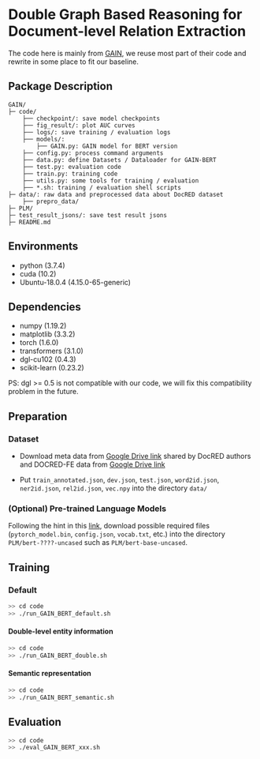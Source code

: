 # Double Graph Based Reasoning for Document-level Relation Extraction

The code here is mainly from [GAIN](https://github.com/DreamInvoker/GAIN), we reuse most part of their code and rewrite in some place to fit our baseline.

## Package Description
```
GAIN/
├─ code/
    ├── checkpoint/: save model checkpoints
    ├── fig_result/: plot AUC curves
    ├── logs/: save training / evaluation logs
    ├── models/:
        ├── GAIN.py: GAIN model for BERT version
    ├── config.py: process command arguments
    ├── data.py: define Datasets / Dataloader for GAIN-BERT
    ├── test.py: evaluation code
    ├── train.py: training code
    ├── utils.py: some tools for training / evaluation
    ├── *.sh: training / evaluation shell scripts
├─ data/: raw data and preprocessed data about DocRED dataset
    ├── prepro_data/
├─ PLM/
├─ test_result_jsons/: save test result jsons
├─ README.md
```

## Environments

- python         (3.7.4)
- cuda           (10.2)
- Ubuntu-18.0.4  (4.15.0-65-generic)

## Dependencies

- numpy          (1.19.2)
- matplotlib     (3.3.2)
- torch          (1.6.0)
- transformers   (3.1.0)
- dgl-cu102      (0.4.3)
- scikit-learn   (0.23.2)

PS: dgl >= 0.5 is not compatible with our code, we will fix this compatibility problem in the future.

## Preparation

### Dataset
- Download meta data from [Google Drive link](https://drive.google.com/drive/folders/1c5-0YwnoJx8NS6CV2f-NoTHR__BdkNqw) shared by DocRED authors and DOCRED-FE data from [Google Drive link](https://drive.google.com/drive/folders/1KYKJBEsD0gZVjAvHSfsIer8-XWeSyJ7m)

- Put `train_annotated.json`, `dev.json`, `test.json`, `word2id.json`, `ner2id.json`, `rel2id.json`, `vec.npy` into the directory `data/`

### (Optional) Pre-trained Language Models
Following the hint in this [link](http://viewsetting.xyz/2019/10/17/pytorch_transformers/?nsukey=v0sWRSl5BbNLDI3eWyUvd1HlPVJiEOiV%2Fk8adAy5VryF9JNLUt1TidZkzaDANBUG6yb6ZGywa9Qa7qiP3KssXrGXeNC1S21IyT6HZq6%2BZ71K1ADF1jKBTGkgRHaarcXIA5%2B1cUq%2BdM%2FhoJVzgDoM7lcmJg9%2Be6NarwsZzpwAbAwjHTLv5b2uQzsSrYwJEdPl7q9O70SmzCJ1VF511vwxKA%3D%3D), download possible required files (`pytorch_model.bin`, `config.json`, `vocab.txt`, etc.) into the directory `PLM/bert-????-uncased` such as `PLM/bert-base-uncased`.

## Training

### Default
```bash
>> cd code
>> ./run_GAIN_BERT_default.sh
```

#### Double-level entity information
```bash
>> cd code
>> ./run_GAIN_BERT_double.sh
```

#### Semantic representation
```bash
>> cd code
>> ./run_GAIN_BERT_semantic.sh
```

## Evaluation

```bash
>> cd code
>> ./eval_GAIN_BERT_xxx.sh
```